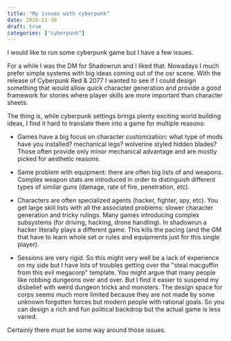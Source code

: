 ```yaml
---
title: "My issues with cyberpunk"
date: 2020-11-30
draft: true
categories: ["cyberpunk"]
---
```


I would like to run some cyberpunk game but I have a few issues.

<!-- more -->

For a while I was the DM for Shadowrun and I liked that. Nowadays I much prefer
simple systems with big ideas coming out of the osr scene. With the release of
Cyberpunk Red & 2077 I wanted to see if I could design something that would
allow quick character generation and provide a good framework for stories where
player skills are more important than character sheets.

The thing is, while cyberpunk settings brings plenty exciting world building
ideas, I find it hard to translate them into a game for multiple reasons:

- Games have a big focus on character customization: what type of mods have you
  installed? mechanical legs? wolverine styled hidden blades? Those often
  provide only minor mechanical advantage and are mostly picked for aesthetic
  reasons. 

- Same problem with equipment: there are often big lists of and weapons. Complex
  weapon stats are introduced in order to distinguish different types of similar
  guns (damage, rate of fire, penetration, etc).

- Characters are often specialized agents (hacker, fighter, spy, etc). You get
  large skill lists with all the associated problems: slower character
  generation and tricky rulings. Many games introducing complex subsystems (for
  driving, hacking, drone handling). In shadowrun a hacker literally plays a
  different game. This kills the pacing (and the GM that have to learn whole set
  or rules and equipments just for this single player).

- Sessions are very rigid. So this might very well be a lack of experience on my
  side but I have lots of troubles getting over the "steal macguffin from this
  evil megacorp" template. You might argue that many people like robbing
  dungeons over and over. But I find it easier to suspend my disbelief with
  weird dungeon tricks and monsters. The design space for corps seems much more
  limited because they are not made by some unknown forgotten forces but modern
  people with rational goals. So you can design a rich and fun political
  backdrop but the actual game is less varied.

Certainly there must be some way around those issues.